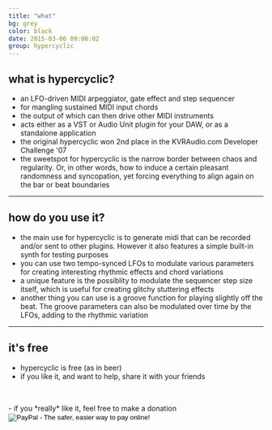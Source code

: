 ```yaml
---
title: "what"
bg: grey
color: black
date: 2015-03-06 09:00:02
group: hypercyclic
---
```

## what is hypercyclic?

- an LFO-driven MIDI arpeggiator, gate effect and step sequencer
- for mangling sustained MIDI input chords
- the output of which can then drive other MIDI instruments
- acts either as a VST or Audio Unit plugin for your DAW, or as a standalone application
- the original hypercyclic won 2nd place in the KVRAudio.com Developer Challenge '07
- the sweetspot for hypercyclic is the narrow border between chaos and regularity. Or, in other words, how to induce a certain pleasant randomness and syncopation, yet forcing everything to align again on the bar or beat boundaries

---

## how do you use it?

- the main use for hypercyclic is to generate midi that can be recorded and/or sent to other plugins. However it also features a simple built-in synth for testing purposes
- you can use two tempo-synced LFOs to modulate various parameters for creating interesting rhythmic effects and chord variations
- a unique feature is the possiblity to modulate the sequencer step size itself, which is useful for creating glitchy stuttering effects
- another thing you can use is a groove function for playing slightly off the beat. The groove parameters can also be modulated over time by the LFOs, adding to the rhythmic variation

----

## it's free

- hypercyclic is free (as in beer)
- if you like it, and want to help, share it with your friends
<!-- Go to www.addthis.com/dashboard to customize your tools -->
<script type="text/javascript" src="//s7.addthis.com/js/300/addthis_widget.js#pubid=lolivers" async="async"></script>
<div class="indent-below-li" style="padding-bottom:2rem" markdown="0">
  <div class="addthis_sharing_toolbox"></div>
</div>
- if you *really* like it, feel free to make a donation
<div class="indent-below-li" markdown="0">
		<form action="https://www.paypal.com/cgi-bin/webscr" method="post">
		<input type="hidden" name="cmd" value="_s-xclick">
		<input type="hidden" name="hosted_button_id" value="T29HHJUNP5UEE">
		<input type="image" src="https://www.paypalobjects.com/webstatic/en_US/btn/btn_donate_pp_142x27.png" border="0" name="submit" alt="PayPal - The safer, easier way to pay online!">
		<img alt="" border="0" src="https://www.paypal.com/en_US/i/scr/pixel.gif" width="1" height="1">
   	    </form>
</div>
